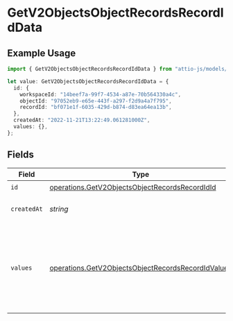 # GetV2ObjectsObjectRecordsRecordIdData

## Example Usage

```typescript
import { GetV2ObjectsObjectRecordsRecordIdData } from "attio-js/models/operations";

let value: GetV2ObjectsObjectRecordsRecordIdData = {
  id: {
    workspaceId: "14beef7a-99f7-4534-a87e-70b564330a4c",
    objectId: "97052eb9-e65e-443f-a297-f2d9a4a7f795",
    recordId: "bf071e1f-6035-429d-b874-d83ea64ea13b",
  },
  createdAt: "2022-11-21T13:22:49.061281000Z",
  values: {},
};
```

## Fields

| Field                                                                                                                    | Type                                                                                                                     | Required                                                                                                                 | Description                                                                                                              | Example                                                                                                                  |
| ------------------------------------------------------------------------------------------------------------------------ | ------------------------------------------------------------------------------------------------------------------------ | ------------------------------------------------------------------------------------------------------------------------ | ------------------------------------------------------------------------------------------------------------------------ | ------------------------------------------------------------------------------------------------------------------------ |
| `id`                                                                                                                     | [operations.GetV2ObjectsObjectRecordsRecordIdId](../../models/operations/getv2objectsobjectrecordsrecordidid.md)         | :heavy_check_mark:                                                                                                       | N/A                                                                                                                      |                                                                                                                          |
| `createdAt`                                                                                                              | *string*                                                                                                                 | :heavy_check_mark:                                                                                                       | When this record was created.                                                                                            | 2022-11-21T13:22:49.061281000Z                                                                                           |
| `values`                                                                                                                 | [operations.GetV2ObjectsObjectRecordsRecordIdValues](../../models/operations/getv2objectsobjectrecordsrecordidvalues.md) | :heavy_check_mark:                                                                                                       | A record type with an attribute `api_slug` as the key, and an array of value objects as the values.                      |                                                                                                                          |